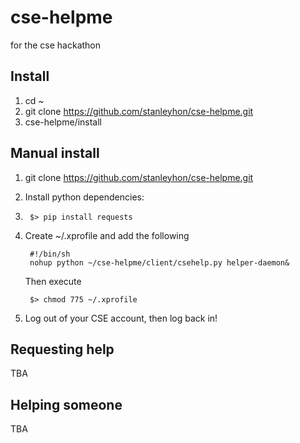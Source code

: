 cse-helpme
==========

for the cse hackathon

## Install

1. cd ~
2. git clone https://github.com/stanleyhon/cse-helpme.git
3. cse-helpme/install

## Manual install

1. git clone https://github.com/stanleyhon/cse-helpme.git
2. Install python dependencies:
3. 
        $> pip install requests
      
3. Create ~/.xprofile and add the following

        #!/bin/sh
        nohup python ~/cse-helpme/client/csehelp.py helper-daemon&
        
    Then execute

        $> chmod 775 ~/.xprofile

4. Log out of your CSE account, then log back in!

## Requesting help
TBA

## Helping someone
TBA
